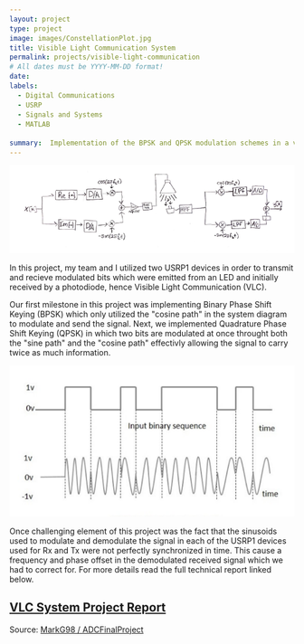 ```yaml
---
layout: project
type: project
image: images/ConstellationPlot.jpg
title: Visible Light Communication System
permalink: projects/visible-light-communication
# All dates must be YYYY-MM-DD format!
date:
labels:
  - Digital Communications
  - USRP
  - Signals and Systems
  - MATLAB

summary:  Implementation of the BPSK and QPSK modulation schemes in a visible light communication system. 
---
```


<img class="ui extra-large top centered rounded image" src="../images/ADCSystemDiagram.png">

In this project, my team and I utilized two USRP1 devices in order to transmit and recieve modulated bits which were emitted from an LED and initially received by a photodiode, hence Visible Light Communication (VLC).

Our first milestone in this project was implementing Binary Phase Shift Keying (BPSK) which only utilized the "cosine path" in the system diagram to modulate and send the signal. Next, we implemented Quadrature Phase Shift Keying (QPSK) in which two bits are modulated at once throught both the "sine path" and the "cosine path" effectivly allowing the signal to carry twice as much information.

<img class="ui large right floated rounded image" src="../images/BPSK.png">

Once challenging element of this project was the fact that the sinusoids used to modulate and demodulate the signal in each of the USRP1 devices used for Rx and Tx were not perfectly synchronized in time. This cause a frequency and phase offset in the demodulated received signal which we had to correct for. For more details read the full technical report linked below.

## [VLC System Project Report](https://github.com/MarkG98/ADCFinalProject/blob/master/docs/ADCFinalReport.pdf)  


Source: <a href="https://github.com/MarkG98/ADCFinalProject"><i class="large github icon"></i>MarkG98 / ADCFinalProject</a>